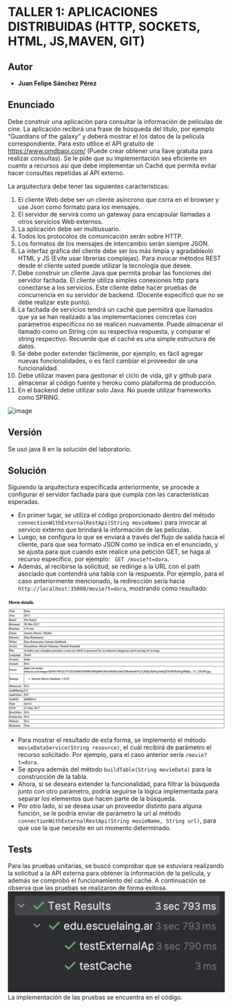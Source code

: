 # TALLER 1: APLICACIONES DISTRIBUIDAS (HTTP, SOCKETS, HTML, JS,MAVEN, GIT)

## Autor

* **Juan Felipe Sánchez Pérez**

## Enunciado  

Debe construir una aplicación para consultar la información de películas de cine.  La aplicación recibirá una frase de búsqueda del título, por ejemplo “Guardians of the galaxy”  y deberá mostrar el los datos de la película correspondiente. Para esto utilice el API gratuito de https://www.omdbapi.com/ (Puede crear obtener una llave gratuita para realizar consultas). Se le pide que su implementación sea eficiente en cuanto a recursos así que debe implementar un Caché que permita evitar hacer consultas repetidas al API externo.

La arquitectura debe tener las siguientes características:  

1. El cliente Web debe ser un cliente asíncrono que corra en el browser  y use Json como formato para los mensajes.
2. El servidor de servirá como un gateway para encapsular llamadas a otros servicios Web externos.
3. La aplicación debe ser multiusuario.
4. Todos los protocolos de comunicación serán sobre HTTP.
5. Los formatos de los mensajes de intercambio serán siempre JSON.
6. La interfaz gráfica del cliente debe ser los más limpia y agradableolo HTML y JS (Evite usar librerías complejas). Para invocar métodos REST desde el cliente usted puede utilizar la tecnología que desee.
7. Debe construir un cliente Java que permita probar las funciones del servidor fachada. El cliente utiliza simples conexiones http para conectarse a los servicios. Este cliente debe hacer pruebas de concurrencia en su servidor de backend. (Docente especificó que no se debe realizar este punto).
8. La fachada de servicios tendrá un caché que permitirá que llamados que ya se han realizado a las implementaciones concretas con parámetros específicos no se realicen nuevamente. Puede almacenar el llamado como un String con su respectiva respuesta, y comparar el string respectivo. Recuerde que el caché es una simple estructura de datos.
9. Se debe poder extender fácilmente, por ejemplo, es fácil agregar nuevas funcionalidades, o es fácil cambiar el proveedor de una funcionalidad.
10. Debe utilizar maven para gestionar el ciclo de vida, git y github para almacenar al código fuente y heroku como plataforma de producción.
11. En el backend debe utilizar solo Java. No puede utilizar frameworks como SPRING.

<img width="965" alt="image" src="https://github.com/juansanxz/TALLER-1-APLICACIONES-DISTRIBUIDAS/assets/123812331/dfd3fec2-73e3-4dd3-8bb4-5a2266748320">


## Versión  

Se usó java 8 en la solución del laboratorio.

## Solución  

Siguiendo la arquitectura especificada anteriormente, se procede a configurar el servidor fachada para que cumpla con las características esperadas.  
* En primer lugar, se utiliza el código proporcionado dentro del método `connectionWithExternalRestApi(String movieName)` para invocar al servicio externo que brindará la información de las películas. 
* Luego, se configura lo que se enviará a través del flujo de salida hacia el cliente, para que sea formato JSON como se indica en el enunciado, y se ajusta para que cuando este realice una petición GET, se haga al recurso específico, por ejemplo: ` GET /movie?t=dora`. 
* Además, al recibirse la solicitud, se redirige a la URL con el path asociado que contendrá una tabla con la respuesta. Por ejemplo, para el caso anteriormente mencionado, la redirección sería hacia `http://localhost:35000/movie?t=dora`, mostrando como resultado:  

![img.png](img/img.png)  


* Para mostrar el resultado de esta forma, se implementó el método `movieDataService(String resource)`, el cuál recibirá de parámetro el recurso solicitado. Por ejemplo, para el caso anterior sería `/movie?t=dora`. 
* Se apoya además del método `buildTable(String movieData)` para la construcción de la tabla.  
* Ahora, si se deseara extender la funcionalidad, para filtrar la búsqueda junto con otro parámetro, podría seguirse la lógica implementada para separar los elementos que hacen parte de la búsqueda.  
* Por otro lado, si se desea usar un proveedor distinto para alguna función, se le podría enviar de parámetro la url al método `connectionWithExternalRestApi(String movieName, String url)`, para que use la que necesite en un momento determinado.  


## Tests  

Para las pruebas unitarias, se buscó comprobar que se estuviera realizando la solicitud a la API externa para obtener la información de la película, y además se comprobó el funcionamiento del caché.
A continuación se observa que las pruebas se realizaron de forma exitosa.  
![img_1.png](img/img_1.png)  
La implementación de las pruebas se encuentra en el código.  







